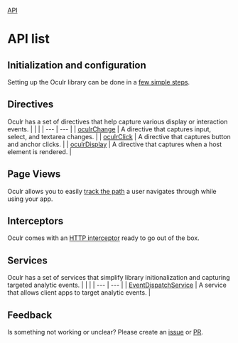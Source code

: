 [API](./README.md)

# API list

## Initialization and configuration

Setting up the Oculr library can be done in a [few simple steps](./init-and-config.md).

## Directives

Oculr has a set of directives that help capture various display or interaction events.
| | |
| --- | --- |
| [oculrChange](./change-directive.md) | A directive that captures input, select, and textarea changes. |
| [oculrClick](./click-directive.md) | A directive that captures button and anchor clicks. |
| [oculrDisplay](./display-directive.md) | A directive that captures when a host element is rendered. |

## Page Views

Oculr allows you to easily [track the path](./page-views.md) a user navigates through while using your app.

## Interceptors

Oculr comes with an [HTTP interceptor](./http-interceptor.md) ready to go out of the box.

## Services

Oculr has a set of services that simplify library initionalization and capturing targeted analytic events.
| | |
| --- | --- |
| [EventDispatchService](./event-displace-service.md) | A service that allows client apps to target analytic events. |

## Feedback

Is something not working or unclear? Please create an [issue](https://github.com/Progressive/oculr-ngx/issues/new/choose) or [PR](https://github.com/Progressive/oculr-ngx/blob/main/CONTRIBUTING.md).

